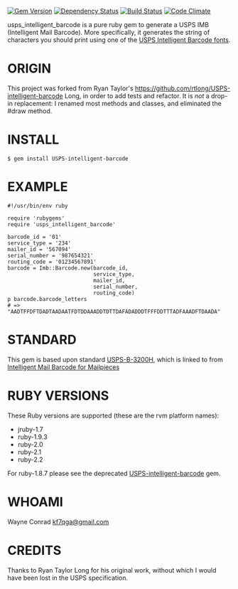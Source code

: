 [![Gem Version](https://badge.fury.io/rb/usps_intelligent_barcode.png)](http://badge.fury.io/rb/usps_intelligent_barcode)
[![Dependency Status](https://gemnasium.com/wconrad/usps_intelligent_barcode.svg)](https://gemnasium.com/wconrad/usps_intelligent_barcode)
[![Build Status](https://travis-ci.org/wconrad/usps_intelligent_barcode.png)](https://travis-ci.org/wconrad/usps_intelligent_barcode)
[![Code Climate](https://codeclimate.com/github/wconrad/usps_intelligent_barcode.png)](https://codeclimate.com/github/wconrad/usps_intelligent_barcode)

usps_intelligent_barcode is a pure ruby gem to generate a USPS IMB
(Intelligent Mail Barcode).  More specifically, it generates the
string of characters you should print using one of the [USPS
Intelligent Barcode
fonts](https://ribbs.usps.gov/onecodesolution/download.cfm).

# ORIGIN

This project was forked from Ryan Taylor's
https://github.com/rtlong/USPS-intelligent-barcode Long, in order to
add tests and refactor.  It is _not_ a drop-in replacement: I renamed
most methods and classes, and eliminated the #draw method.

# INSTALL

    $ gem install USPS-intelligent-barcode

# EXAMPLE

    #!/usr/bin/env ruby
    
    require 'rubygems'
    require 'usps_intelligent_barcode'
    
    barcode_id = '01'
    service_type = '234'
    mailer_id = '567094'
    serial_number = '987654321'
    routing_code = '01234567891'
    barcode = Imb::Barcode.new(barcode_id,
                               service_type,
                               mailer_id,
                               serial_number,
                               routing_code)
    p barcode.barcode_letters
    # => "AADTFFDFTDADTAADAATFDTDDAAADDTDTTDAFADADDDTFFFDDTTTADFAAADFTDAADA"

# STANDARD

This gem is based upon standard
[USPS-B-3200H](https://ribbs.usps.gov/intelligentmail_mailpieces/documents/tech_guides/USPSB3200IntelligentMailBarcode4State.pdf),
which is linked to from [Intelligent Mail Barcode for
Mailpieces](https://ribbs.usps.gov/index.cfm?page=intellmailmailpieces)

# RUBY VERSIONS

These Ruby versions are supported (these are the rvm platform names):

* jruby-1.7
* ruby-1.9.3
* ruby-2.0
* ruby-2.1
* ruby-2.2

For ruby-1.8.7 please see the deprecated
[USPS-intelligent-barcode](https://rubygems.org/gems/USPS-intelligent-barcode)
gem.

# WHOAMI

Wayne Conrad <kf7qga@gmail.com>

# CREDITS

Thanks to Ryan Taylor Long for his original work, without which I
would have been lost in the USPS specification.
